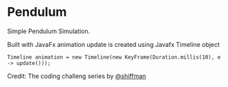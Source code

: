 # Pendulum
Simple Pendulum Simulation.

Built with JavaFx 
animation update is created using Javafx Timeline object
```
Timeline animation = new Timeline(new KeyFrame(Duration.millis(10), e -> update()));
```

Credit: The coding challeng series by  [@shiffman](https://github.com/shiffman)
